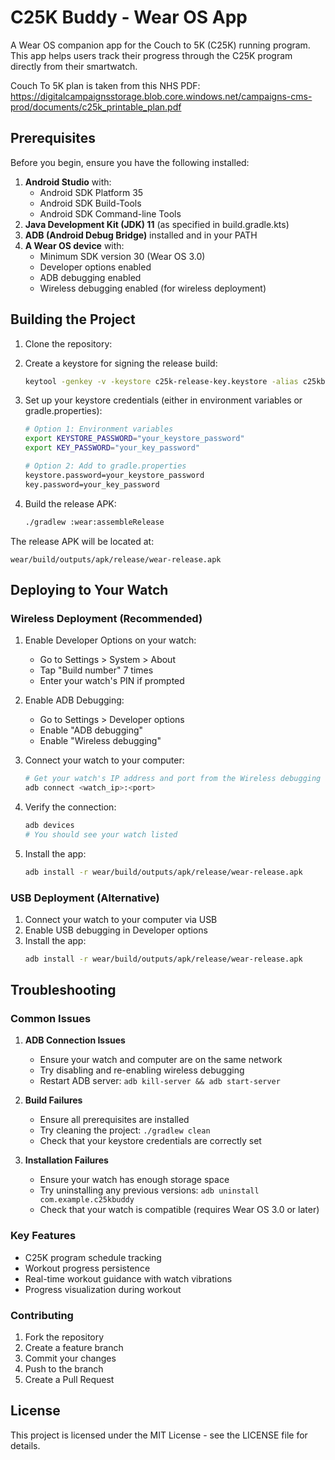 # C25K Buddy - Wear OS App

A Wear OS companion app for the Couch to 5K (C25K) running program. This app helps users track their progress through the C25K program directly from their smartwatch.

Couch To 5K plan is taken from this NHS PDF: https://digitalcampaignsstorage.blob.core.windows.net/campaigns-cms-prod/documents/c25k_printable_plan.pdf

## Prerequisites

Before you begin, ensure you have the following installed:

1. **Android Studio** with:
   - Android SDK Platform 35
   - Android SDK Build-Tools
   - Android SDK Command-line Tools
2. **Java Development Kit (JDK) 11** (as specified in build.gradle.kts)
3. **ADB (Android Debug Bridge)** installed and in your PATH
4. **A Wear OS device** with:
   - Minimum SDK version 30 (Wear OS 3.0)
   - Developer options enabled
   - ADB debugging enabled
   - Wireless debugging enabled (for wireless deployment)

## Building the Project

1. Clone the repository:

2. Create a keystore for signing the release build:
   ```bash
   keytool -genkey -v -keystore c25k-release-key.keystore -alias c25kbuddy -keyalg RSA -keysize 2048 -validity 10000
   ```

3. Set up your keystore credentials (either in environment variables or gradle.properties):
   ```bash
   # Option 1: Environment variables
   export KEYSTORE_PASSWORD="your_keystore_password"
   export KEY_PASSWORD="your_key_password"

   # Option 2: Add to gradle.properties
   keystore.password=your_keystore_password
   key.password=your_key_password
   ```

4. Build the release APK:
   ```bash
   ./gradlew :wear:assembleRelease
   ```

The release APK will be located at:
```
wear/build/outputs/apk/release/wear-release.apk
```

## Deploying to Your Watch

### Wireless Deployment (Recommended)

1. Enable Developer Options on your watch:
   - Go to Settings > System > About
   - Tap "Build number" 7 times
   - Enter your watch's PIN if prompted

2. Enable ADB Debugging:
   - Go to Settings > Developer options
   - Enable "ADB debugging"
   - Enable "Wireless debugging"

3. Connect your watch to your computer:
   ```bash
   # Get your watch's IP address and port from the Wireless debugging screen
   adb connect <watch_ip>:<port>
   ```

4. Verify the connection:
   ```bash
   adb devices
   # You should see your watch listed
   ```

5. Install the app:
   ```bash
   adb install -r wear/build/outputs/apk/release/wear-release.apk
   ```

### USB Deployment (Alternative)

1. Connect your watch to your computer via USB
2. Enable USB debugging in Developer options
3. Install the app:
   ```bash
   adb install -r wear/build/outputs/apk/release/wear-release.apk
   ```

## Troubleshooting

### Common Issues

1. **ADB Connection Issues**
   - Ensure your watch and computer are on the same network
   - Try disabling and re-enabling wireless debugging
   - Restart ADB server: `adb kill-server && adb start-server`

2. **Build Failures**
   - Ensure all prerequisites are installed
   - Try cleaning the project: `./gradlew clean`
   - Check that your keystore credentials are correctly set

3. **Installation Failures**
   - Ensure your watch has enough storage space
   - Try uninstalling any previous versions: `adb uninstall com.example.c25kbuddy`
   - Check that your watch is compatible (requires Wear OS 3.0 or later)

### Key Features

- C25K program schedule tracking
- Workout progress persistence
- Real-time workout guidance with watch vibrations
- Progress visualization during workout

### Contributing

1. Fork the repository
2. Create a feature branch
3. Commit your changes
4. Push to the branch
5. Create a Pull Request

## License

This project is licensed under the MIT License - see the LICENSE file for details.